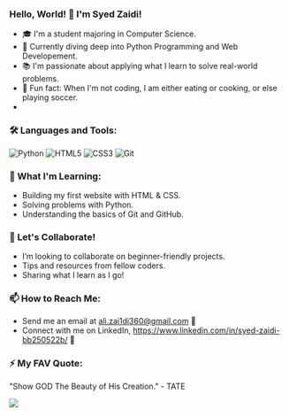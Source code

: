 ### Hello, World! 👋 I'm Syed Zaidi!
- 🎓 I'm a student majoring in Computer Science.
- 🚀 Currently diving deep into Python Programming and Web Developement.
- 📚 I'm passionate about applying what I learn to solve real-world problems.
- 🎨 Fun fact: When I'm not coding, I am either eating or cooking, or else playing soccer.
- 
### 🛠 Languages and Tools:
![Python](https://img.shields.io/badge/-Python-black?style=flat-square&logo=python)
![HTML5](https://img.shields.io/badge/-HTML5-black?style=flat-square&logo=html5)
![CSS3](https://img.shields.io/badge/-CSS3-black?style=flat-square&logo=css3)
![Git](https://img.shields.io/badge/-Git-black?style=flat-square&logo=git)


### 🌟 What I'm Learning:
- Building my first website with HTML & CSS.
- Solving problems with Python.
- Understanding the basics of Git and GitHub.

### 👯 Let's Collaborate!
- I’m looking to collaborate on beginner-friendly projects.
- Tips and resources from fellow coders.
- Sharing what I learn as I go!


### 📫 How to Reach Me:
- Send me an email at ali.zai1di360@gmail.com 💌
- Connect with me on LinkedIn, https://www.linkedin.com/in/syed-zaidi-bb250522b/ 💼

### ⚡ My FAV Quote:
"Show GOD The Beauty of His Creation." - TATE

![](https://komarev.com/ghpvc/?username=yourGitHubUsername&color=blueviolet)


